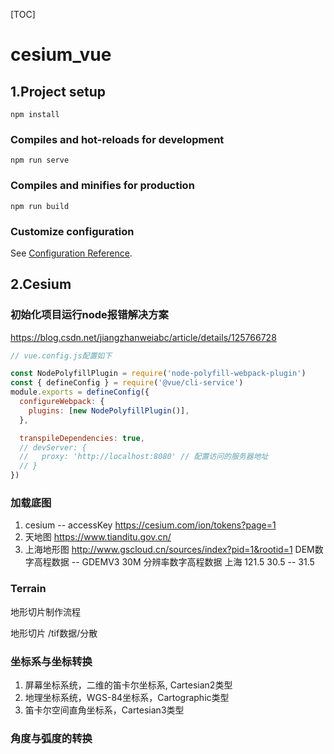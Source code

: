 [TOC]



# cesium_vue

## 1.Project setup
```
npm install
```

### Compiles and hot-reloads for development
```
npm run serve
```

### Compiles and minifies for production
```
npm run build
```

### Customize configuration
See [Configuration Reference](https://cli.vuejs.org/config/).

## 2.Cesium

### 初始化项目运行node报错解决方案

https://blog.csdn.net/jiangzhanweiabc/article/details/125766728

```js
// vue.config.js配置如下

const NodePolyfillPlugin = require('node-polyfill-webpack-plugin')
const { defineConfig } = require('@vue/cli-service')
module.exports = defineConfig({
  configureWebpack: {
    plugins: [new NodePolyfillPlugin()],
  },

  transpileDependencies: true,
  // devServer: {
  //   proxy: 'http://localhost:8080' // 配置访问的服务器地址
  // }
})

```

### 加载底图
1. cesium -- accessKey
   https://cesium.com/ion/tokens?page=1
2. 天地图
   https://www.tianditu.gov.cn/
3. 上海地形图
   http://www.gscloud.cn/sources/index?pid=1&rootid=1
   DEM数字高程数据 -- GDEMV3 30M 分辨率数字高程数据
   上海 121.5 30.5 -- 31.5
### Terrain

地形切片制作流程

地形切片 /tif数据/分散

### 坐标系与坐标转换
1. 屏幕坐标系统，二维的笛卡尔坐标系, Cartesian2类型
2. 地理坐标系统，WGS-84坐标系，Cartographic类型
3. 笛卡尔空间直角坐标系，Cartesian3类型

### 角度与弧度的转换



